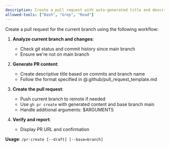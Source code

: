 ```yaml
---
description: Create a pull request with auto-generated title and description
allowed-tools: ["Bash", "Grep", "Read"]
---
```


Create a pull request for the current branch using the following workflow:

1. **Analyze current branch and changes**:
   - Check git status and commit history since main branch
   - Ensure we're not on main branch

2. **Generate PR content**:
   - Create descriptive title based on commits and branch name
   - Follow the format specified in @.github/pull_request_template.md

3. **Create the pull request**:
   - Push current branch to remote if needed
   - Use `gh pr create` with generated content and base branch main
   - Handle additional arguments: $ARGUMENTS

4. **Verify and report**:
   - Display PR URL and confirmation

**Usage**: `/pr-create [--draft] [--base=branch]`